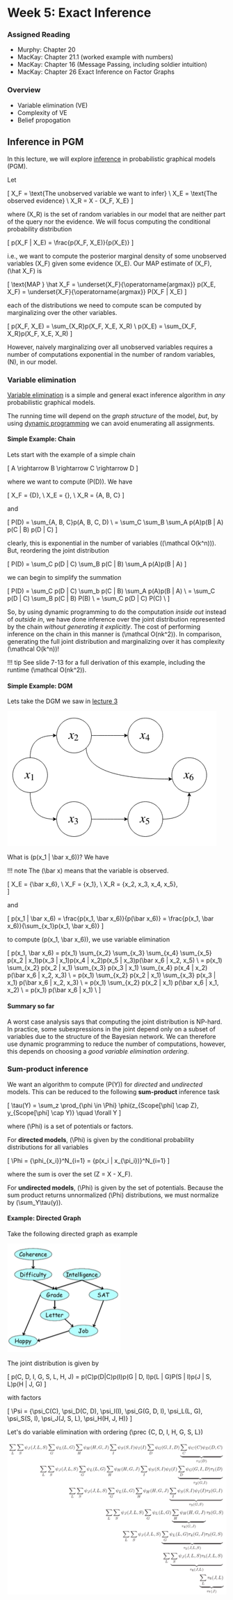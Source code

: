 # Week 5: Exact Inference

### Assigned Reading

- Murphy: Chapter 20
- MacKay: Chapter 21.1 (worked example with numbers)
- MacKay: Chapter 16 (Message Passing, including soldier intuition)
- MacKay: Chapter 26 Exact Inference on Factor Graphs

### Overview

- Variable elimination (VE)
- Complexity of VE
- Belief propogation

## Inference in PGM

In this lecture, we will explore [inference](https://en.wikipedia.org/wiki/Statistical_inference) in probabilistic graphical models (PGM).

Let

\[
X_F = \text{The unobserved variable we want to infer} \\
X_E = \text{The observed evidence} \\
X_R = X - \{X_F, X_E\}
\]

where \(X_R\) is the set of random variables in our model that are neither part of the query nor the evidence. We will focus computing the conditional probability distribution

\[
p(X_F | X_E) = \frac{p(X_F, X_E)}{p(X_E)}
\]

i.e., we want to compute the posterior marginal density of some unobserved variables \(X_F\) given some evidence \(X_E\). Our MAP estimate of \(X_F\), \(\hat X_F\) is

\[
\text{MAP } \hat X_F = \underset{X_F}{\operatorname{argmax}} p(X_E, X_F) = \underset{X_F}{\operatorname{argmax}} P(X_F | X_E)
\]

each of the distributions we need to compute scan be computed by marginalizing over the other variables.

\[
p(X_F, X_E) = \sum_{X_R}p(X_F, X_E, X_R) \\
p(X_E) = \sum_{X_F, X_R}p(X_F, X_E, X_R)
\]

However, naively marginalizing over all unobserved variables requires a number of computations exponential in the number of random variables, \(N\), in our model.

### Variable elimination

[Variable elimination](https://en.wikipedia.org/wiki/Variable_elimination) is a simple and general exact inference algorithm in _any_ probabilistic graphical models.

The running time will depend on the _graph structure_ of the model, _but_, by using [dynamic programming](https://en.wikipedia.org/wiki/Dynamic_programming) we can avoid enumerating all assignments.

#### Simple Example: Chain

Lets start with the example of a simple chain

\[
A \rightarrow B \rightarrow C \rightarrow D
\]

where we want to compute \(P(D)\). We have

\[
X_F = \{D\}, \ X_E = \{\}, \ X_R = \{A, B, C\}
\]

and

\[
P(D) = \sum_{A, B, C}p(A, B, C, D) \\
= \sum_C \sum_B \sum_A p(A)p(B | A) p(C | B) p(D | C)
\]

clearly, this is exponential in the number of variables (\(\mathcal O(k^n)\)). But, reordering the joint distribution

\[
P(D) = \sum_C p(D | C) \sum_B p(C | B) \sum_A p(A)p(B | A)
\]

we can begin to simplify the summation

\[
P(D) = \sum_C p(D | C) \sum_b p(C | B) \sum_A p(A)p(B | A) \\
= \sum_C p(D | C) \sum_B p(C | B) P(B) \\
= \sum_C p(D | C) P(C) \\
\]

So, by using dynamic programming to do the computation _inside out_ instead of _outside in_, we have done inference over the joint distribution represented by the chain _without generating it explicitly_. The cost of performing inference on the chain in this manner is \(\mathcal O(nk^2)\). In comparison, generating the full joint distribution and marginalizing over it has complexity \(\mathcal O(k^n)\)!

!!! tip
    See slide 7-13 for a full derivation of this example, including the runtime \(\mathcal O(nk^2)\).

#### Simple Example: DGM

Lets take the DGM we saw in [lecture 3](../week_3/#independence-assumptions-on-dagms)

![](../img/lecture_3_3.png)

What is \(p(x_1 | \bar x_6)\)? We have

!!! note
    The \(\bar x\) means that the variable is observed.

\[
X_E = \{\bar x_6\}, \ X_F = \{x_1\}, \ X_R = \{x_2, x_3, x_4, x_5\}, \
\]

and

\[
p(x_1 | \bar x_6) = \frac{p(x_1, \bar x_6)}{p(\bar x_6)} =  \frac{p(x_1, \bar x_6)}{\sum_{x_1}p(x_1, \bar x_6)}
\]



to compute \(p(x_1, \bar x_6)\), we use variable elimination

\[
p(x_1, \bar x_6) = p(x_1) \sum_{x_2} \sum_{x_3} \sum_{x_4} \sum_{x_5} p(x_2 | x_1)p(x_3 | x_1)p(x_4 | x_2)p(x_5 | x_3)p(\bar x_6 | x_2, x_5) \\
= p(x_1)  \sum_{x_2} p(x_2 | x_1) \sum_{x_3} p(x_3 | x_1) \sum_{x_4} p(x_4 | x_2) p(\bar x_6 | x_2, x_3) \\
= p(x_1) \sum_{x_2} p(x_2 | x_1) \sum_{x_3} p(x_3 | x_1) p(\bar x_6 | x_2, x_3) \\
= p(x_1) \sum_{x_2} p(x_2 | x_1) p(\bar x_6 | x_1, x_2) \\
= p(x_1) p(\bar x_6 | x_1) \\
\]

#### Summary so far

A worst case analysis says that computing the joint distribution is NP-hard. In practice, some subexpressions in the joint depend only on a subset of variables due to the structure of the Bayesian network. We can therefore use dynamic programming to reduce the number of computations, however, this depends on choosing a _good variable elimination ordering_.

### Sum-product inference

We want an algorithm to compute \(P(Y)\) for _directed_ and _undirected_ models. This can be reduced to the following **sum-product** inference task

\[
\tau(Y) = \sum_z \prod_{\phi \in \Phi} \phi(z_{Scope[\phi] \cap Z}, y_{Scope[\phi] \cap Y)} \quad \forall Y
\]

where \(\Phi\) is a set of potentials or factors.

For __directed models__, \(\Phi\) is given by the conditional probability distributions for all variables

\[
\Phi = \{\phi_{x_i}\}^N_{i=1} = \{p(x_i | x_{\pi_i})\}^N_{i=1}
\]

where the sum is over the set \(Z = X - X_F\).

For __undirected models__, \(\Phi\) is given by the set of potentials. Because the sum product returns unnormalized \(\Phi\) distributions, we must normalize by \(\sum_Y\tau(y)\).

#### Example: Directed Graph

Take the following directed graph as example

![](../img/lecture_5_1.png)

The joint distribution is given by

\[
p(C, D, I, G, S, L, H, J) = p(C)p(D|C)p(I)p(G | D, I)p(L | G)P(S | I)p(J | S, L)p(H | J, G)
\]

with factors

\[
\Psi = \{\psi_C(C), \psi_D(C, D), \psi_I(I), \psi_G(G, D, I), \psi_L(L, G), \psi_S(S, I), \psi_J(J, S, L), \psi_H(H, J, H)\}
\]

Let's do variable elimination with ordering \(\prec \{C, D, I, H, G, S, L\}\)

![](../img/lecture_5_2.png)
